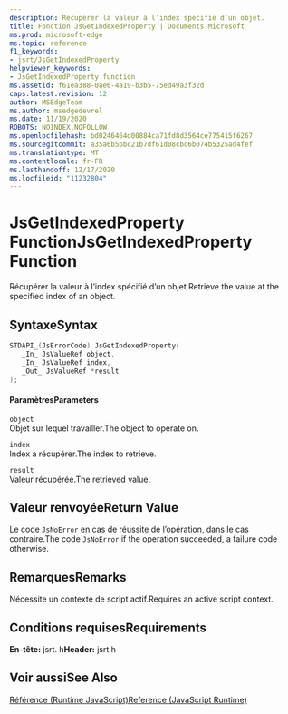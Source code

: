 ```yaml
---
description: Récupérer la valeur à l’index spécifié d’un objet.
title: Fonction JsGetIndexedProperty | Documents Microsoft
ms.prod: microsoft-edge
ms.topic: reference
f1_keywords:
- jsrt/JsGetIndexedProperty
helpviewer_keywords:
- JsGetIndexedProperty function
ms.assetid: f61ea388-0ae6-4a19-b3b5-75ed49a3f32d
caps.latest.revision: 12
author: MSEdgeTeam
ms.author: msedgedevrel
ms.date: 11/19/2020
ROBOTS: NOINDEX,NOFOLLOW
ms.openlocfilehash: bd0246464d00884ca71fd8d3564ce775415f6267
ms.sourcegitcommit: a35a6b5bbc21b7df61d08cbc6b074b5325ad4fef
ms.translationtype: MT
ms.contentlocale: fr-FR
ms.lasthandoff: 12/17/2020
ms.locfileid: "11232804"
---
```

# <span data-ttu-id="ce48a-103">JsGetIndexedProperty Function</span><span class="sxs-lookup"><span data-stu-id="ce48a-103">JsGetIndexedProperty Function</span></span>

<span data-ttu-id="ce48a-104">Récupérer la valeur à l’index spécifié d’un objet.</span><span class="sxs-lookup"><span data-stu-id="ce48a-104">Retrieve the value at the specified index of an object.</span></span>  
  
## <span data-ttu-id="ce48a-105">Syntaxe</span><span class="sxs-lookup"><span data-stu-id="ce48a-105">Syntax</span></span>  
  
```cpp  
STDAPI_(JsErrorCode) JsGetIndexedProperty(  
   _In_ JsValueRef object,  
   _In_ JsValueRef index,  
   _Out_ JsValueRef *result  
);  
```  
  
#### <span data-ttu-id="ce48a-106">Paramètres</span><span class="sxs-lookup"><span data-stu-id="ce48a-106">Parameters</span></span>  
 `object`  
 <span data-ttu-id="ce48a-107">Objet sur lequel travailler.</span><span class="sxs-lookup"><span data-stu-id="ce48a-107">The object to operate on.</span></span>  
  
 `index`  
 <span data-ttu-id="ce48a-108">Index à récupérer.</span><span class="sxs-lookup"><span data-stu-id="ce48a-108">The index to retrieve.</span></span>  
  
 `result`  
 <span data-ttu-id="ce48a-109">Valeur récupérée.</span><span class="sxs-lookup"><span data-stu-id="ce48a-109">The retrieved value.</span></span>  
  
## <span data-ttu-id="ce48a-110">Valeur renvoyée</span><span class="sxs-lookup"><span data-stu-id="ce48a-110">Return Value</span></span>  
 <span data-ttu-id="ce48a-111">Le code `JsNoError` en cas de réussite de l’opération, dans le cas contraire.</span><span class="sxs-lookup"><span data-stu-id="ce48a-111">The code `JsNoError` if the operation succeeded, a failure code otherwise.</span></span>  
  
## <span data-ttu-id="ce48a-112">Remarques</span><span class="sxs-lookup"><span data-stu-id="ce48a-112">Remarks</span></span>  
 <span data-ttu-id="ce48a-113">Nécessite un contexte de script actif.</span><span class="sxs-lookup"><span data-stu-id="ce48a-113">Requires an active script context.</span></span>  
  
## <span data-ttu-id="ce48a-114">Conditions requises</span><span class="sxs-lookup"><span data-stu-id="ce48a-114">Requirements</span></span>  
 <span data-ttu-id="ce48a-115">**En-tête:** jsrt. h</span><span class="sxs-lookup"><span data-stu-id="ce48a-115">**Header:** jsrt.h</span></span>  
  
## <span data-ttu-id="ce48a-116">Voir aussi</span><span class="sxs-lookup"><span data-stu-id="ce48a-116">See Also</span></span>  
 [<span data-ttu-id="ce48a-117">Référence (Runtime JavaScript)</span><span class="sxs-lookup"><span data-stu-id="ce48a-117">Reference (JavaScript Runtime)</span></span>](../chakra-hosting/reference-javascript-runtime.md)
